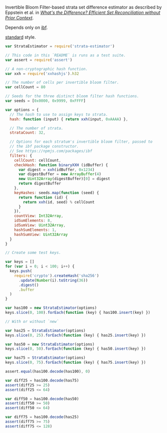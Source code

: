 Invertible Bloom Filter-based strata set difference estimator
as described by Eppstein et al. in
[_What's the Difference? Efficient Set Reconciliation without Prior Context_][1].

[1]: https://www.ics.uci.edu/~eppstein/pubs/EppGooUye-SIGCOMM-11.pdf

Depends only on [ibf].

[ibf]: https://npmjs.com/packages/ibf

[standard] style.

[standard]: https://npmjs.com/packages/standard

```javascript
var StrataEstimator = require('strata-estimator')

// This code in this `README` is runs as a test suite.
var assert = require('assert')

// A non-cryptographic hash function.
var xxh = require('xxhashjs').h32

// The number of cells per invertible bloom filter.
var cellCount = 80

// Seeds for the three distinct bloom filter hash functions.
var seeds = [0x0000, 0x9999, 0xFFFF]

var options = {
  // The hash to use to assign keys to strata.
  hash: function (input) { return xxh(input, 0xAAAA) },

  // The number of strata.
  strataCount: 32,

  // Options for each stratum's invertible bloom filter, passed to
  // the ibf package constructor.
  // See https://npmjs.com/packages/ibf
  filters: {
    cellCount: cellCount,
    checkHash: function binaryXXH (idBuffer) {
      var digest = xxh(idBuffer, 0x1234)
      var digestBuffer = new ArrayBuffer(4)
      new Uint32Array(digestBuffer)[0] = digest
      return digestBuffer
    },
    keyHashes: seeds.map(function (seed) {
      return function (id) {
        return xxh(id, seed) % cellCount
      }
    }),
    countView: Int32Array,
    idSumElements: 8,
    idSumView: Uint32Array,
    hashSumElements: 1,
    hashSumView: Uint32Array
  }
}

// Create some test keys.

var keys = []
for (var i = 0; i < 100; i++) {
  keys.push(
    require('crypto').createHash('sha256')
      .update(Number(i).toString(36))
      .digest()
      .buffer
  )
}

var has100 = new StrataEstimator(options)
keys.slice(0, 100).forEach(function (key) { has100.insert(key) })

// With or without `new`

var has25 = StrataEstimator(options)
keys.slice(0, 25).forEach(function (key) { has25.insert(key) })

var has50 = new StrataEstimator(options)
keys.slice(0, 50).forEach(function (key) { has50.insert(key) })

var has75 = StrataEstimator(options)
keys.slice(0, 75).forEach(function (key) { has75.insert(key) })

assert.equal(has100.decode(has100), 0)

var diff25 = has100.decode(has75)
assert(diff25 >= 25)
assert(diff25 <= 64)

var diff50 = has100.decode(has50)
assert(diff50 >= 50)
assert(diff50 <= 64)

var diff75 = has100.decode(has25)
assert(diff75 >= 75)
assert(diff75 <= 128)
```
